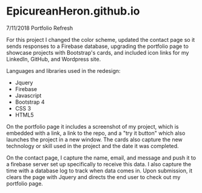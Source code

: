 # EpicureanHeron.github.io
7/11/2018 Portfolio Refresh

For this project I changed the color scheme, updated the contact page so it sends responses to a Firebase database, upgrading the portfolio page to showcase projects with Bootstrap's cards, and included icon links for my LinkedIn, GitHub, and Wordpress site. 

Languages and libraries used in the redesign:

- Jquery
- Firebase
- Javascript
- Bootstrap 4
- CSS 3
- HTML5 

On the portfolio page it includes a screenshot of my project, which is embedded with a link, a link to the repo, and a "try it button" which also launches the project in a new window. The cards also capture the new technology or skill used in the project and the date it was completed.

On the contact page, I capture the name, email, and message and push it to a firebase server set up specifically to receive this data. I also capture the time with a database log to track when data comes in. Upon submission, it clears the page with Jquery and directs the end user to check out my portfolio page. 
